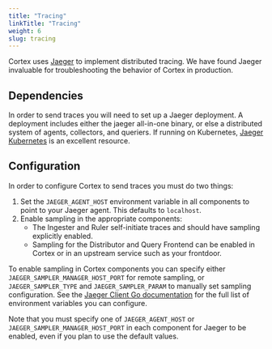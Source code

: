 ```yaml
---
title: "Tracing"
linkTitle: "Tracing"
weight: 6
slug: tracing
---
```


Cortex uses [Jaeger](https://www.jaegertracing.io/) to implement distributed
tracing. We have found Jaeger invaluable for troubleshooting the behavior of
Cortex in production.

## Dependencies

In order to send traces you will need to set up a Jaeger deployment. A
deployment includes either the jaeger all-in-one binary, or else a distributed
system of agents, collectors, and queriers.  If running on Kubernetes, [Jaeger
Kubernetes](https://github.com/jaegertracing/jaeger-kubernetes) is an excellent
resource.

## Configuration

In order to configure Cortex to send traces you must do two things:
1. Set the `JAEGER_AGENT_HOST` environment variable in all components to point
   to your Jaeger agent. This defaults to `localhost`.
1. Enable sampling in the appropriate components:
   * The Ingester and Ruler self-initiate traces and should have sampling
     explicitly enabled.
   * Sampling for the Distributor and Query Frontend can be enabled in Cortex
     or in an upstream service such as your frontdoor.

To enable sampling in Cortex components you can specify either
`JAEGER_SAMPLER_MANAGER_HOST_PORT` for remote sampling, or
`JAEGER_SAMPLER_TYPE` and `JAEGER_SAMPLER_PARAM` to manually set sampling
configuration. See the [Jaeger Client Go
documentation](https://github.com/jaegertracing/jaeger-client-go#environment-variables)
for the full list of environment variables you can configure.

Note that you must specify one of `JAEGER_AGENT_HOST` or
`JAEGER_SAMPLER_MANAGER_HOST_PORT` in each component for Jaeger to be enabled,
even if you plan to use the default values.
